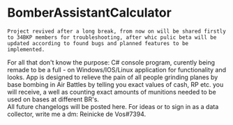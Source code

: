 # BomberAssistantCalculator
	Project revived after a long break, from now on will be shared firstly to 34BKP members for troubleshooting, after whic pulic beta will be updated according to found bugs and planned features to be implemented.
For all that don't know the purpose: C# console program, curently being remade to be a full - on Windows/IOS/Linux application for functionality and looks. App is designed to relieve the pain of all people grinding planes by base bombing in Air Battles by telling you exact values of cash, RP etc. you will receive, a well as counting exact amounts of munitions needed to be used on bases at different BR's.  
  All future changelogs will be posted here. For ideas or to sign in as a data collector, write me a dm: Reinicke de Vos#7394.
